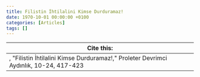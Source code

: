 ```yaml
---
title: Filistin İhtilalini Kimse Durduramaz!
date: 1970-10-01 00:00:00 +0100
categories: [Articles]
tags: []
---
```




| Cite this:   |
|--------|
| , "Filistin İhtilalini Kimse Durduramaz!," Proleter Devrimci Aydınlık, 10-24, 417-423 

